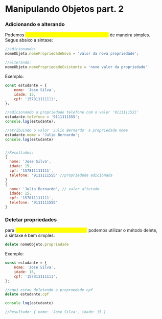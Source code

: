 # Manipulando Objetos part. 2



### Adicionando e alterando&#x20;

Podemos <mark style="color:yellow;">**adicionar propriedades e alterar valores**</mark> de maneira simples. Segue abaixo a sintaxe:

```javascript
//adicionando:
nomeObjeto.nomePropriedadeNova = 'valor da nova propriedade';

//alterando:
nomeObjeto.nomePropriedadeExistente = 'novo valor da propriedade'
```

Exemplo:

```javascript
const estudante = {
    nome: 'Jose Silva',
    idade: 15,
    cpf: '157811111111',
};

//adicionando a propriedade telefone com o valor '9111111555'
estudante.telefone = '9111111555';
console.log(estudante);

//atribuindo o valor 'Julio Bernardo' a propriedade nome
estudante.nome = 'Julio Bernardo';
console.log(estudante)


//Resultados:
{
  nome: 'Jose Silva',
  idade: 15,
  cpf: '157811111111',
  telefone: '9111111555' //propriedade adicionada
}
{
  nome: 'Julio Bernardo', // valor alterado
  idade: 15,
  cpf: '157811111111',
  telefone: '9111111555'
}
```



### Deletar propriedades

para <mark style="color:yellow;">**deletar propriedades de um objeto**</mark> podemos utilizar o método delete, a sintaxe é bem simples:

```javascript
delete nomeObjeto.propriedade
```

Exemplo:

```javascript
const estudante = {
    nome: 'Jose Silva',
    idade: 15,
    cpf: '157811111111',
};

//aqui estou deletando a proproedade cpf
delete estudante.cpf

console.log(estudante)

//Resultado: { nome: 'Jose Silva', idade: 15 }

```
